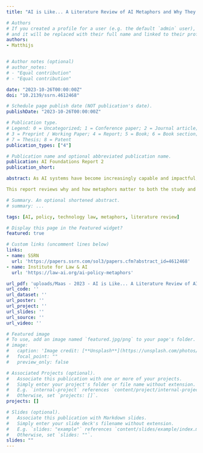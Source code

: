 ```yaml
---
title: "AI is Like... A Literature Review of AI Metaphors and Why They Matter for Policy"

# Authors
# If you created a profile for a user (e.g. the default `admin` user), write the username (folder name) here 
# and it will be replaced with their full name and linked to their profile.
authors:
- Matthijs


# Author notes (optional)
# author_notes:
# - "Equal contribution"
# - "Equal contribution"

date: "2023-10-26T00:00:00Z"
doi: "10.2139/ssrn.4612468"

# Schedule page publish date (NOT publication's date).
publishDate: "2023-10-26T00:00:00Z"

# Publication type.
# Legend: 0 = Uncategorized; 1 = Conference paper; 2 = Journal article;
# 3 = Preprint / Working Paper; 4 = Report; 5 = Book; 6 = Book section;
# 7 = Thesis; 8 = Patent
publication_types: ["4"]

# Publication name and optional abbreviated publication name.
publication: AI Foundations Report 2
publication_short: 

abstract: As AI systems have become increasingly capable and impactful, there has been significant public and policymaker debate over this technology’s impacts—and the appropriate legal or regulatory responses. Within these debates many have deployed—and contested—a dazzling range of analogies, metaphors, and comparisons for AI systems, their impact, or their regulation.

This report reviews why and how metaphors matter to both the study and practice of AI governance, in order to contribute to more productive dialogue and more reflective policymaking. It first reviews five stages at which different foundational metaphors play a role in shaping the processes of technological innovation, the academic study of their impacts; the regulatory agenda, the terms of the policymaking process, and legislative and judicial responses to new technology. It then surveys a series of cases where the choice of analogy materially influenced the regulation of internet issues, as well as (recent) AI law issues. The report then provides a non-exhaustive survey of 55 analogies that have been given for AI technology, and some of their policy implications. Finally, it discusses the risks of utilizing unreflexive analogies in AI law and regulation. By disentangling the role of metaphors and frames in these debates, and the space of analogies for AI, this survey does not aim to argue against the use or role of analogies in AI regulation—but rather to facilitate more reflective and productive conversations on these timely challenges.

# Summary. An optional shortened abstract.
# summary: ... 

tags: [AI, policy, technology law, metaphors, literature review]

# Display this page in the Featured widget?
featured: true

# Custom links (uncomment lines below)
links:
- name: SSRN
  url: 'https://papers.ssrn.com/sol3/papers.cfm?abstract_id=4612468'
- name: Institute for Law & AI
  url: 'https://law-ai.org/ai-policy-metaphors'

url_pdf: 'uploads/Maas - 2023 - AI is Like... A Literature Review of AI Metaphors.pdf'
url_code: ''
url_dataset: ''
url_poster: ''
url_project: ''
url_slides: ''
url_source: ''
url_video: ''

# Featured image
# To use, add an image named `featured.jpg/png` to your page's folder. 
# image:
#   caption: 'Image credit: [**Unsplash**](https://unsplash.com/photos/pLCdAaMFLTE)'
#   focal_point: ""
#   preview_only: false

# Associated Projects (optional).
#   Associate this publication with one or more of your projects.
#   Simply enter your project's folder or file name without extension.
#   E.g. `internal-project` references `content/project/internal-project/index.md`.
#   Otherwise, set `projects: []`.
projects: []

# Slides (optional).
#   Associate this publication with Markdown slides.
#   Simply enter your slide deck's filename without extension.
#   E.g. `slides: "example"` references `content/slides/example/index.md`.
#   Otherwise, set `slides: ""`.
slides: ""
---
```


<!-- {{% callout note %}}
Click the *Cite* button above to demo the feature to enable visitors to import publication metadata into their reference management software.
{{% /callout %}}

{{% callout note %}}
Create your slides in Markdown - click the *Slides* button to check out the example.
{{% /callout %}} -->


